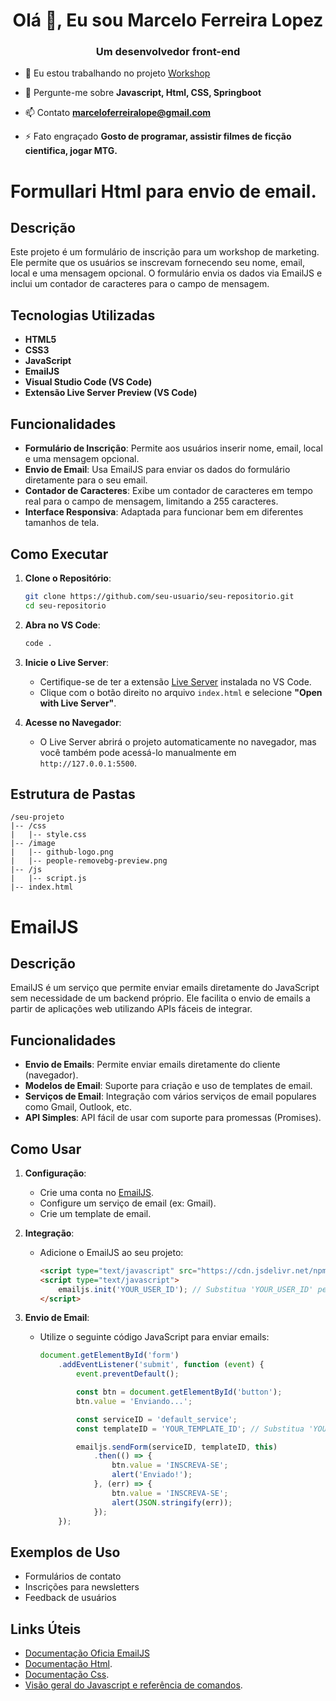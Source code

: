 <h1 align="center">Olá 👋, Eu sou Marcelo Ferreira Lopez</h1>
<h3 align="center">Um desenvolvedor front-end</h3>

- 🔭 Eu estou trabalhando no projeto [Workshop](https://github.com/MarceloFLopez/formtosendemail)

- 💬 Pergunte-me sobre **Javascript, Html, CSS, Springboot**

- 📫 Contato **marceloferreiralope@gmail.com**

- ⚡ Fato engraçado **Gosto de programar, assistir filmes de ficção cientifica, jogar MTG.**

 # Formullari Html para envio de email.

## Descrição

Este projeto é um formulário de inscrição para um workshop de marketing. Ele permite que os usuários se inscrevam fornecendo seu nome, email, local e uma mensagem opcional. O formulário envia os dados via EmailJS e inclui um contador de caracteres para o campo de mensagem.

## Tecnologias Utilizadas

- **HTML5**
- **CSS3**
- **JavaScript**
- **EmailJS**
- **Visual Studio Code (VS Code)**
- **Extensão Live Server Preview (VS Code)**

## Funcionalidades

- **Formulário de Inscrição**: Permite aos usuários inserir nome, email, local e uma mensagem opcional.
- **Envio de Email**: Usa EmailJS para enviar os dados do formulário diretamente para o seu email.
- **Contador de Caracteres**: Exibe um contador de caracteres em tempo real para o campo de mensagem, limitando a 255 caracteres.
- **Interface Responsiva**: Adaptada para funcionar bem em diferentes tamanhos de tela.

## Como Executar

1. **Clone o Repositório**:
    ```bash
    git clone https://github.com/seu-usuario/seu-repositorio.git
    cd seu-repositorio
    ```

2. **Abra no VS Code**:
    ```bash
    code .
    ```

3. **Inicie o Live Server**:
    - Certifique-se de ter a extensão [Live Server](https://marketplace.visualstudio.com/items?itemName=ritwickdey.LiveServer) instalada no VS Code.
    - Clique com o botão direito no arquivo `index.html` e selecione **"Open with Live Server"**.

4. **Acesse no Navegador**:
    - O Live Server abrirá o projeto automaticamente no navegador, mas você também pode acessá-lo manualmente em `http://127.0.0.1:5500`.

## Estrutura de Pastas

```plaintext
/seu-projeto
|-- /css
|   |-- style.css
|-- /image
|   |-- github-logo.png
|   |-- people-removebg-preview.png
|-- /js
|   |-- script.js
|-- index.html
````

# EmailJS

## Descrição

EmailJS é um serviço que permite enviar emails diretamente do JavaScript sem necessidade de um backend próprio. Ele facilita o envio de emails a partir de aplicações web utilizando APIs fáceis de integrar.

## Funcionalidades

- **Envio de Emails**: Permite enviar emails diretamente do cliente (navegador).
- **Modelos de Email**: Suporte para criação e uso de templates de email.
- **Serviços de Email**: Integração com vários serviços de email populares como Gmail, Outlook, etc.
- **API Simples**: API fácil de usar com suporte para promessas (Promises).

## Como Usar

1. **Configuração**:
   - Crie uma conta no [EmailJS](https://www.emailjs.com/).
   - Configure um serviço de email (ex: Gmail).
   - Crie um template de email.

2. **Integração**:
   - Adicione o EmailJS ao seu projeto:
     ```html
     <script type="text/javascript" src="https://cdn.jsdelivr.net/npm/@emailjs/browser@4/dist/email.min.js"></script>
     <script type="text/javascript">
         emailjs.init('YOUR_USER_ID'); // Substitua 'YOUR_USER_ID' pelo seu User ID do EmailJS
     </script>
     ```

3. **Envio de Email**:
   - Utilize o seguinte código JavaScript para enviar emails:
     ```javascript
     document.getElementById('form')
         .addEventListener('submit', function (event) {
             event.preventDefault();

             const btn = document.getElementById('button');
             btn.value = 'Enviando...';

             const serviceID = 'default_service';
             const templateID = 'YOUR_TEMPLATE_ID'; // Substitua 'YOUR_TEMPLATE_ID' pelo seu Template ID

             emailjs.sendForm(serviceID, templateID, this)
                 .then(() => {
                     btn.value = 'INSCREVA-SE';
                     alert('Enviado!');
                 }, (err) => {
                     btn.value = 'INSCREVA-SE';
                     alert(JSON.stringify(err));
                 });
         });
     ```

## Exemplos de Uso

- Formulários de contato
- Inscrições para newsletters
- Feedback de usuários

## Links Úteis

- [Documentação Oficia EmailJS](https://www.emailjs.com/docs/)
- [Documentação Html](https://www.w3schools.com/html/).
- [Documentação Css](https://www.w3schools.com/css/).
- [Visão geral do Javascript e referência de comandos](https://www.w3schools.com/js/).


